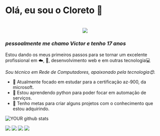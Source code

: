 # Olá, eu sou o Cloreto 👋
<h1 align="center">
 <img src="https://github.com/CloretoJannuzzi/read/blob/main/banner.png?raw=true"/>
</h1>

### _pessoalmente me chamo Victor e tenho 17 anos_

Estou dando os meus primeiros passos para se tornar um excelente profissional em ☁️, 🐍, desenvolvimento web e em outras tecnologia💻

_Sou técnico em Rede de Computadores, apaixonado pela tecnologia😍._
- 🧠 Atualmente focado em estudar para a certificação az-900, da microsoft.
- 🐍 Estou aprendendo python para poder focar em automação de serviços.
- 🧪 Tenho metas para criar alguns projetos com o conhecimento que estou adquirindo. 

![YOUR github stats](https://github-readme-stats.vercel.app/api?username=cloretojannuzzi)

[<img src="https://img.shields.io/badge/twitter-%231DA1F2.svg?&style=for-the-badge&logo=twitter&logoColor=white" />](https://twitter.com/CloretoJannuzzi) [<img src="https://img.shields.io/badge/linkedin-%230077B5.svg?&style=for-the-badge&logo=linkedin&logoColor=white" />](https://www.linkedin.com/in/victor-hugo-santos-5978b6216) [<img src = "https://img.shields.io/badge/instagram-%23E4405F.svg?&style=for-the-badge&logo=instagram&logoColor=white">](https://www.instagram.com/victorh_jannuzzi/) [<img src = "https://img.shields.io/badge/facebook-%231877F2.svg?&style=for-the-badge&logo=facebook&logoColor=white">](https://www.facebook.com/profile.php?id=100008118695213)

